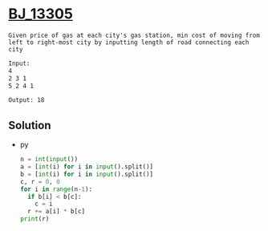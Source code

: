 # [BJ_13305](https://acmicpc.net/problem/13305)

```en
Given price of gas at each city's gas station, min cost of moving from left to right-most city by inputting length of road connecting each city
```

```txt
Input:
4
2 3 1
5 2 4 1

Output: 18
```

## Solution

* py

  ```py
  n = int(input())
  a = [int(i) for i in input().split()]
  b = [int(i) for i in input().split()]
  c, r = 0, 0
  for i in range(n-1):
    if b[i] < b[c]:
      c = i
    r += a[i] * b[c]
  print(r)
  ```
